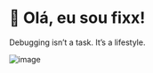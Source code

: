 # 👋 Olá, eu sou fixx!

Debugging isn’t a task. It’s a lifestyle.

![image](https://github.com/user-attachments/assets/cf11306d-6042-4293-b4f1-15db1cd62dbd)
